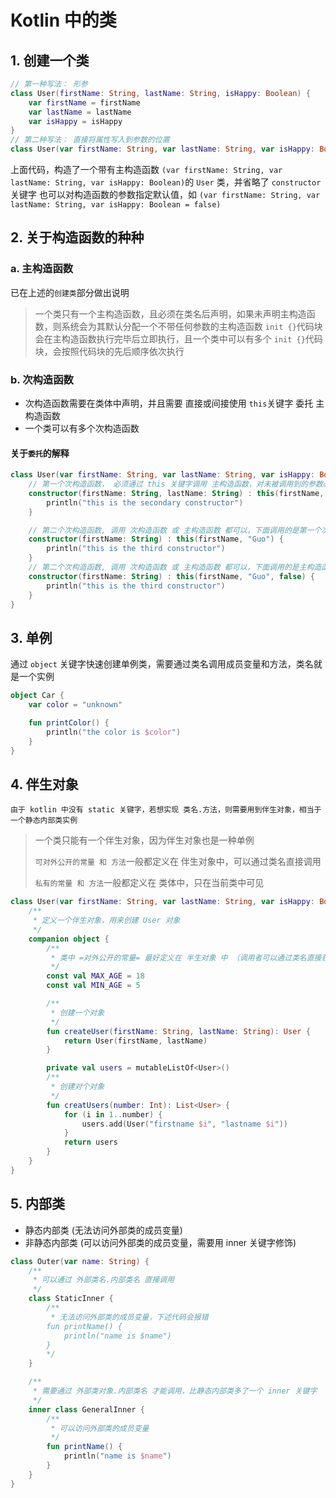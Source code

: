 # Kotlin 中的类

## 1. 创建一个类
```kotlin
// 第一种写法： 形参
class User(firstName: String, lastName: String, isHappy: Boolean) {
    var firstName = firstName
    var lastName = lastName
    var isHappy = isHappy
}
// 第二种写法： 直接将属性写入到参数的位置
class User(var firstName: String, var lastName: String, var isHappy: Boolean)
```
上面代码，构造了一个带有主构造函数 `(var firstName: String, var lastName: String, var isHappy: Boolean)`的 `User` 类，并省略了 `constructor`关键字
也可以对构造函数的参数指定默认值，如 `(var firstName: String, var lastName: String, var isHappy: Boolean = false)`

## 2. 关于构造函数的种种
### a. 主构造函数
已在上述的`创建类`部分做出说明
> 一个类只有一个主构造函数，且必须在类名后声明，如果未声明主构造函数，则系统会为其默认分配一个不带任何参数的主构造函数
> `init {}`代码块会在主构造函数执行完毕后立即执行，且一个类中可以有多个 `init {}`代码块，会按照代码块的先后顺序依次执行
### b. 次构造函数
- 次构造函数需要在类体中声明，并且需要 直接或间接使用 `this`关键字 委托 主构造函数
- 一个类可以有多个次构造函数
#### 关于`委托`的解释

```kotlin
class User(var firstName: String, var lastName: String, var isHappy: Boolean) {
    // 第一个次构造函数， 必须通过 this 关键字调用 主构造函数，对未被调用到的参数必须设置默认值
    constructor(firstName: String, lastName: String) : this(firstName, lastName, false) {
        println("this is the secondary constructor")
    }

    // 第二个次构造函数, 调用 次构造函数 或 主构造函数 都可以，下面调用的是第一个次构造函数（间接委托），通过链式调用，最终会还是会调用主构造函数的
    constructor(firstName: String) : this(firstName, "Guo") {
        println("this is the third constructor")
    }
    // 第二个次构造函数, 调用 次构造函数 或 主构造函数 都可以，下面调用的是主构造函数（直接委托）
    constructor(firstName: String) : this(firstName, "Guo", false) {
        println("this is the third constructor")
    }
}
```

## 3. 单例
通过 `object` 关键字快速创建单例类，需要通过类名调用成员变量和方法，类名就是一个实例
```kotlin
object Car {
    var color = "unknown"

    fun printColor() {
        println("the color is $color")
    }
}
```

## 4. 伴生对象
    由于 kotlin 中没有 static 关键字，若想实现 类名.方法，则需要用到伴生对象，相当于一个静态内部类实例
> 一个类只能有一个伴生对象，因为伴生对象也是一种单例
> 
> `可对外公开的常量 和 方法`一般都定义在 伴生对象中，可以通过类名直接调用
> 
> `私有的常量 和 方法`一般都定义在 类体中，只在当前类中可见
```kotlin
class User(var firstName: String, var lastName: String, var isHappy: Boolean) {
    /**
     * 定义一个伴生对象，用来创建 User 对象
     */
    companion object {
        /**
         * 类中 =对外公开的常量= 最好定义在 半生对象 中 （调用者可以通过类名直接获得）
         */
        const val MAX_AGE = 18
        const val MIN_AGE = 5

        /**
         * 创建一个对象
         */
        fun createUser(firstName: String, lastName: String): User {
            return User(firstName, lastName)
        }

        private val users = mutableListOf<User>()
        /**
         * 创建对个对象
         */
        fun creatUsers(number: Int): List<User> {
            for (i in 1..number) {
                users.add(User("firstname $i", "lastname $i"))
            }
            return users
        }
    }
}
```

## 5. 内部类
- 静态内部类 (无法访问外部类的成员变量)
- 非静态内部类 (可以访问外部类的成员变量，需要用 inner 关键字修饰)

```kotlin
class Outer(var name: String) {
    /**
     * 可以通过 外部类名.内部类名 直接调用
     */
    class StaticInner {
        /**
         * 无法访问外部类的成员变量，下述代码会报错
        fun printName() {
            println("name is $name")
        }
        */
    }

    /**
     * 需要通过 外部类对象.内部类名 才能调用，比静态内部类多了一个 inner 关键字
     */
    inner class GeneralInner {
        /**
         * 可以访问外部类的成员变量
         */
        fun printName() {
            println("name is $name")
        }
    }
}
```

